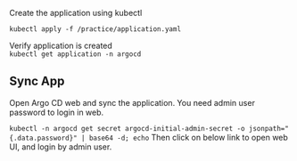  Create the application using kubectl  

`kubectl apply -f /practice/application.yaml`   

Verify application is created  
`kubectl get application -n argocd`  



## Sync App
Open Argo CD web and sync the application.
You need admin user password to login in web.  

`kubectl -n argocd get secret argocd-initial-admin-secret -o jsonpath="{.data.password}" | base64 -d; echo`
Then click on below link to open web UI, and login by admin user.